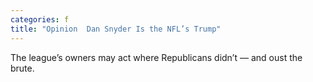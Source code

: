 ```yaml
---
categories: f
title: "Opinion  Dan Snyder Is the NFL’s Trump"
---
```

The league’s owners may act where Republicans didn’t — and oust the brute.